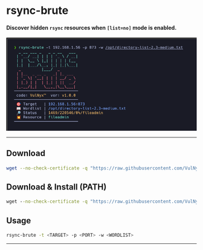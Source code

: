 # **rsync-brute**

#### Discover hidden `rsync` resources when `[list=no]` mode is enabled.

![](/rsync-brute/img/screenshot.png)

---

## Download

```sh
wget --no-check-certificate -q "https://raw.githubusercontent.com/VulNyx/Arsenal/refs/heads/main/rsync-brute/rsync-brute" && chmod +x rsync-brute
```

## Download & Install (PATH)

```cmd
wget --no-check-certificate -q "https://raw.githubusercontent.com/VulNyx/Arsenal/refs/heads/main/rsync-brute/rsync-brute" -O /usr/bin/rsync-brute && chmod +x /usr/bin/rsync-brute
```

## Usage

```sh
rsync-brute -t <TARGET> -p <PORT> -w <WORDLIST>
```

---
